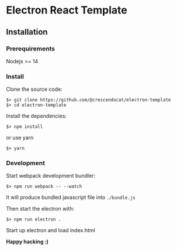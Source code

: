 # Electron React Template

## Installation
### Prerequirements
Nodejs >= 14

### Install
Clone the source code:
```shell
$> git clone https://github.com/@crescendocat/electron-template
$> cd electron-template
```

Install the dependencies:
```shell
$> npm install
```

or use yarn
```shell
$> yarn
```

### Development
Start webpack development bundler:
```shell
$> npm run webpack -- --watch
```

It will produce bundled javascript file into `./bundle.js`

Then start the electron with:
```shell
$> npm run electron .
```

Start up electron and load index.html

**Happy hacking :)**


